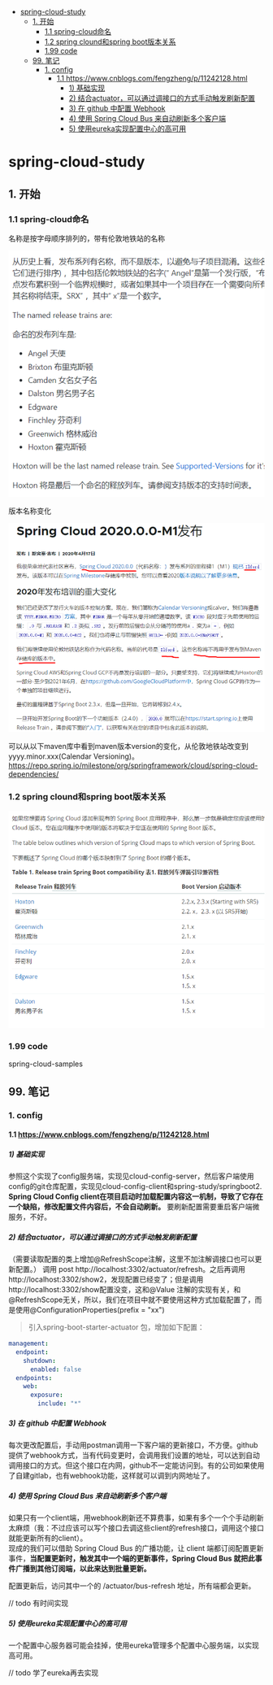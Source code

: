 - [spring-cloud-study](#spring-cloud-study)
  - [1. 开始](#1-开始)
    - [1.1 spring-cloud命名](#11-spring-cloud命名)
    - [1.2 spring clound和spring boot版本关系](#12-spring-clound和spring-boot版本关系)
    - [1.99 code](#199-code)
  - [99. 笔记](#99-笔记)
    - [1. config](#1-config)
      - [1.1 <https://www.cnblogs.com/fengzheng/p/11242128.html>](#11-httpswwwcnblogscomfengzhengp11242128html)
        - [1) 基础实现](#1-基础实现)
        - [2) 结合actuator，可以通过调接口的方式手动触发刷新配置](#2-结合actuator可以通过调接口的方式手动触发刷新配置)
        - [3) 在 github 中配置 Webhook](#3-在-github-中配置-webhook)
        - [4) 使用 Spring Cloud Bus 来自动刷新多个客户端](#4-使用-spring-cloud-bus-来自动刷新多个客户端)
        - [5) 使用eureka实现配置中心的高可用](#5-使用eureka实现配置中心的高可用)

# spring-cloud-study

## 1. 开始

### 1.1 spring-cloud命名

名称是按字母顺序排列的，带有伦敦地铁站的名称

![image-20201006090408503](README.assets/image-20201006090408503.png)

版本名称变化

![image-20201006090756651](README.assets/image-20201006090756651.png)

可以从以下maven库中看到maven版本version的变化，从伦敦地铁站改变到yyyy.minor.xxx(Calendar Versioning)。<https://repo.spring.io/milestone/org/springframework/cloud/spring-cloud-dependencies/>



### 1.2 spring clound和spring boot版本关系

![image-20201006092949434](README.assets/image-20201006092949434.png)

### 1.99 code

spring-cloud-samples


## 99. 笔记
### 1. config
#### 1.1 <https://www.cnblogs.com/fengzheng/p/11242128.html>
##### 1) 基础实现
参照这个实现了config服务端，实现见cloud-config-server，然后客户端使用config的git仓库配置，实现见cloud-config-client和spring-study/springboot2.
**Spring Cloud Config client在项目启动时加载配置内容这一机制，导致了它存在一个缺陷，修改配置文件内容后，不会自动刷新。** 要刷新配置需要重启客户端微服务，不好。
##### 2) 结合actuator，可以通过调接口的方式手动触发刷新配置
（需要读取配置的类上增加@RefreshScope注解，这里不加注解调接口也可以更新配置。）
调用 post http://localhost:3302/actuator/refresh。之后再调用http://localhost:3302/show2，发现配置已经变了；但是调用http://localhost:3302/show配置没变，这和@Value 注解的实现有关，和@RefreshScope无关，所以，我们在项目中就不要使用这种方式加载配置了，而是使用@ConfigurationProperties(prefix = "xx")
> 引入spring-boot-starter-actuator 包，增加如下配置：
```yml
management:
  endpoint:
    shutdown:
      enabled: false
  endpoints:
    web:
      exposure:
        include: "*"
```
##### 3) 在 github 中配置 Webhook
每次更改配置后，手动用postman调用一下客户端的更新接口，不方便。github提供了webhook方式，当有代码变更时，会调用我们设置的地址，可以达到自动调用接口的方式。但这个接口在内网，github不一定能访问到。有的公司如果使用了自建gitlab，也有webhook功能，这样就可以调到内网地址了。

##### 4) 使用 Spring Cloud Bus 来自动刷新多个客户端
如果只有一个client端，用webhook刷新还不算费事，如果有多个一个个手动刷新太麻烦（我：不过应该可以写个接口去调这些client的refresh接口，调用这个接口就能更新所有的client）。  
现成的我们可以借助 Spring Cloud Bus 的广播功能，让 client 端都订阅配置更新事件，**当配置更新时，触发其中一个端的更新事件，Spring Cloud Bus 就把此事件广播到其他订阅端，以此来达到批量更新。**

配置更新后，访问其中一个的 /actuator/bus-refresh 地址，所有端都会更新。

// todo 有时间实现

##### 5) 使用eureka实现配置中心的高可用
一个配置中心服务器可能会挂掉，使用eureka管理多个配置中心服务端，以实现高可用。

// todo 学了eureka再去实现